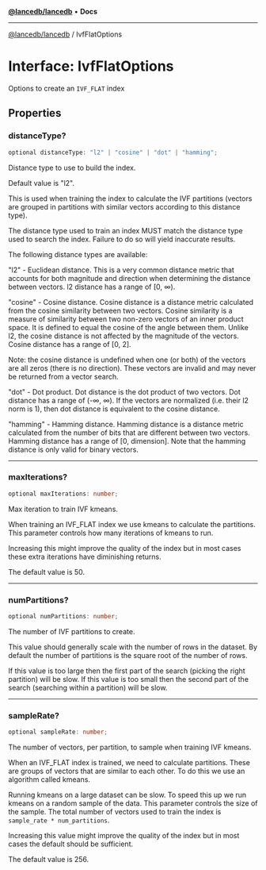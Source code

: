 [**@lancedb/lancedb**](../README.md) • **Docs**

***

[@lancedb/lancedb](../globals.md) / IvfFlatOptions

# Interface: IvfFlatOptions

Options to create an `IVF_FLAT` index

## Properties

### distanceType?

```ts
optional distanceType: "l2" | "cosine" | "dot" | "hamming";
```

Distance type to use to build the index.

Default value is "l2".

This is used when training the index to calculate the IVF partitions
(vectors are grouped in partitions with similar vectors according to this
distance type).

The distance type used to train an index MUST match the distance type used
to search the index.  Failure to do so will yield inaccurate results.

The following distance types are available:

"l2" - Euclidean distance. This is a very common distance metric that
accounts for both magnitude and direction when determining the distance
between vectors. l2 distance has a range of [0, ∞).

"cosine" - Cosine distance.  Cosine distance is a distance metric
calculated from the cosine similarity between two vectors. Cosine
similarity is a measure of similarity between two non-zero vectors of an
inner product space. It is defined to equal the cosine of the angle
between them.  Unlike l2, the cosine distance is not affected by the
magnitude of the vectors.  Cosine distance has a range of [0, 2].

Note: the cosine distance is undefined when one (or both) of the vectors
are all zeros (there is no direction).  These vectors are invalid and may
never be returned from a vector search.

"dot" - Dot product. Dot distance is the dot product of two vectors. Dot
distance has a range of (-∞, ∞). If the vectors are normalized (i.e. their
l2 norm is 1), then dot distance is equivalent to the cosine distance.

"hamming" - Hamming distance. Hamming distance is a distance metric
calculated from the number of bits that are different between two vectors.
Hamming distance has a range of [0, dimension]. Note that the hamming distance
is only valid for binary vectors.

***

### maxIterations?

```ts
optional maxIterations: number;
```

Max iteration to train IVF kmeans.

When training an IVF_FLAT index we use kmeans to calculate the partitions.  This parameter
controls how many iterations of kmeans to run.

Increasing this might improve the quality of the index but in most cases these extra
iterations have diminishing returns.

The default value is 50.

***

### numPartitions?

```ts
optional numPartitions: number;
```

The number of IVF partitions to create.

This value should generally scale with the number of rows in the dataset.
By default the number of partitions is the square root of the number of
rows.

If this value is too large then the first part of the search (picking the
right partition) will be slow.  If this value is too small then the second
part of the search (searching within a partition) will be slow.

***

### sampleRate?

```ts
optional sampleRate: number;
```

The number of vectors, per partition, to sample when training IVF kmeans.

When an IVF_FLAT index is trained, we need to calculate partitions.  These are groups
of vectors that are similar to each other.  To do this we use an algorithm called kmeans.

Running kmeans on a large dataset can be slow.  To speed this up we run kmeans on a
random sample of the data.  This parameter controls the size of the sample.  The total
number of vectors used to train the index is `sample_rate * num_partitions`.

Increasing this value might improve the quality of the index but in most cases the
default should be sufficient.

The default value is 256.
